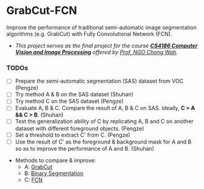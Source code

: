 # GrabCut-FCN
Improve the performance of traditional semi-automatic image segmentation algorithms (e.g. GrabCut) with Fully Convolutional Network (FCN).
- *This project serves as the final project for the course **[CS4186 Computer Vision and Image Processing](https://www.cityu.edu.hk/catalogue/ug/201819/course/CS4186.htm)** offered by [Prof. NGO Chong Wah](http://www.cs.cityu.edu.hk/~cwngo/).*

### TODOs
- [ ] Prepare the semi-automatic segmentation (SAS) dataset from VOC (Pengze)
- [ ] Try method A & B on the SAS dataset (Shuhan)
- [ ] Try method C on the SAS dataset (Pengze)
- [ ] Evaluate A, B & C. Compare the result of A, B & C on SAS. Ideally, **C > A && C > B**. (Shuhan)
- [ ] Test the generalization ability of C by replicating A, B and C on another dataset with different foreground objects. (Pengze)
- [ ] Set a threshold to extract C' from C. (Pengze)
- [ ] Use the result of C' as the foreground & background mask for A and B so as to improve the performance of A and B. (Shuhan)

- Methods to compare & improve:
  - A: [GrabCut](https://docs.opencv.org/3.4/d8/d83/tutorial_py_grabcut.html)
  - B: [Binary Segmentation](https://github.com/TejasNaikk/Binary-Segmentation)
  - C: [FCN](https://people.eecs.berkeley.edu/~jonlong/long_shelhamer_fcn.pdf)
